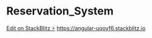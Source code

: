 # Reservation_System

[Edit on StackBlitz ⚡️](https://stackblitz.com/edit/angular-uqoyf6)
https://angular-uqoyf6.stackblitz.io
